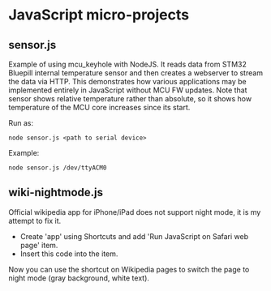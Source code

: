 JavaScript micro-projects
=========================

sensor.js
---------

Example of using mcu_keyhole with NodeJS.
It reads data from STM32 Bluepill internal temperature sensor and then creates a webserver  to stream the data via HTTP. 
This demonstrates how various applications may be implemented entirely in JavaScript without MCU FW updates.
Note that sensor shows relative temperature rather than absolute, so it shows how temperature of the MCU core increases since its start.

Run as: 

    node sensor.js <path to serial device>

Example: 

    node sensor.js /dev/ttyACM0


wiki-nightmode.js
-----------------

Official wikipedia app for iPhone/iPad does not support night mode, it is my attempt to fix it.

- Create 'app' using Shortcuts and add 'Run JavaScript on Safari web page' item.
- Insert this code into the item.

Now you can use the shortcut on Wikipedia pages to switch the page to night mode (gray background, white text).

